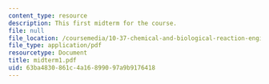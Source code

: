 ```yaml
---
content_type: resource
description: This first midterm for the course.
file: null
file_location: /coursemedia/10-37-chemical-and-biological-reaction-engineering-spring-2007/63ba4830861c4a16899097a9b9176418_midterm1.pdf
file_type: application/pdf
resourcetype: Document
title: midterm1.pdf
uid: 63ba4830-861c-4a16-8990-97a9b9176418
---
```

